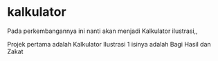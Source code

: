 kalkulator
==========
Pada perkembangannya ini nanti akan menjadi Kalkulator ilustrasi,,

Projek pertama adalah Kalkulator Ilustrasi 1 
isinya adalah Bagi Hasil dan Zakat
